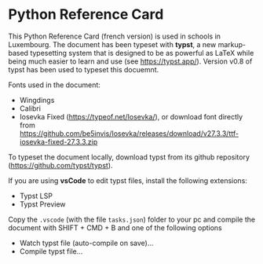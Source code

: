 # Python Reference Card
This Python Reference Card (french version) is used in schools in Luxembourg. The document has been typeset with **typst**, a new markup-based typesetting system that is designed to be as powerful as LaTeX while being much easier to learn and use (see https://typst.app/). Version v0.8 of typst has been used to typeset this docuemnt.

Fonts used in the document: 
- Wingdings
- Calibri
- Iosevka Fixed (https://typeof.net/Iosevka/), or download font directly from https://github.com/be5invis/Iosevka/releases/download/v27.3.3/ttf-iosevka-fixed-27.3.3.zip

To typeset the document locally, download typst from its github repository (https://github.com/typst/typst).

If you are using **vsCode** to edit typst files, install the following extensions:
- Typst LSP
- Typst Preview

Copy the `.vscode` (with the file `tasks.json`) folder to your pc and compile the document with SHIFT + CMD + B and one of the following options
- Watch typst file (auto-compile on save)...
- Compile typst file...
